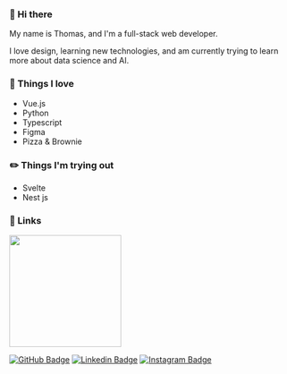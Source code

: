 ### 👋 Hi there 
My name is Thomas, and I'm a full-stack web developer.

I love design, learning new technologies, and am currently trying to learn more about data science and AI.

### :tada: Things I love 

- Vue.js
- Python
- Typescript
- Figma
- Pizza & Brownie

### :pencil2: Things I'm trying out 

- Svelte
- Nest js

### :link: Links 

<a href="http://www.glyde.com.br" ><img src="http://www.glyde.com.br/images/Logo w font.png" width=200 /></a>

[![GitHub Badge](https://img.shields.io/github/followers/TGlide?label=follow&style=social)](https://github.com/TGlide)
[![Linkedin Badge](https://img.shields.io/badge/-LinkedIn-blue?style=flat-square&logo=Linkedin&logoColor=white&link=https://www.linkedin.com/in/thomas-gl)](https://www.linkedin.com/in/thomas-gl)
[![Instagram Badge](https://img.shields.io/badge/-Instagram-purple?style=flat-square&logo=Instagram&logoColor=white&link=https://www.instagram.com/thomglopes)](https://www.instagram.com/thomglopes)
